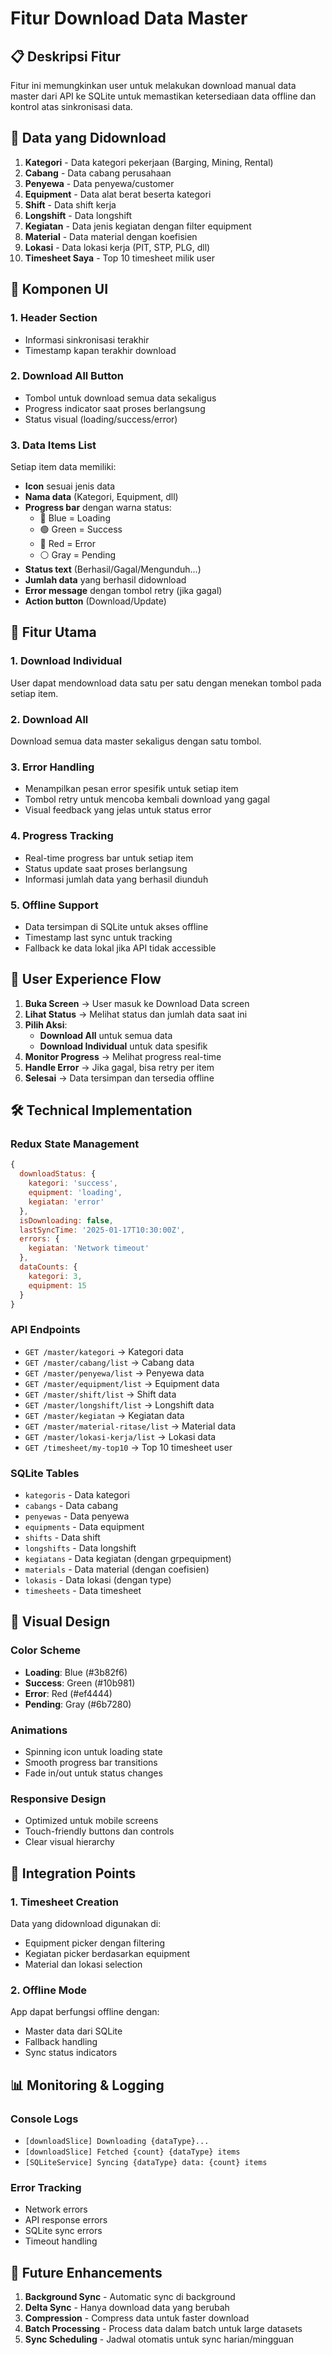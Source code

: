 # Fitur Download Data Master

## 📋 **Deskripsi Fitur**
Fitur ini memungkinkan user untuk melakukan download manual data master dari API ke SQLite untuk memastikan ketersediaan data offline dan kontrol atas sinkronisasi data.

## 🎯 **Data yang Didownload**
1. **Kategori** - Data kategori pekerjaan (Barging, Mining, Rental)
2. **Cabang** - Data cabang perusahaan
3. **Penyewa** - Data penyewa/customer
4. **Equipment** - Data alat berat beserta kategori
5. **Shift** - Data shift kerja
6. **Longshift** - Data longshift
7. **Kegiatan** - Data jenis kegiatan dengan filter equipment
8. **Material** - Data material dengan koefisien
9. **Lokasi** - Data lokasi kerja (PIT, STP, PLG, dll)
10. **Timesheet Saya** - Top 10 timesheet milik user

## 🎨 **Komponen UI**

### 1. **Header Section**
- Informasi sinkronisasi terakhir
- Timestamp kapan terakhir download

### 2. **Download All Button**
- Tombol untuk download semua data sekaligus
- Progress indicator saat proses berlangsung
- Status visual (loading/success/error)

### 3. **Data Items List**
Setiap item data memiliki:
- **Icon** sesuai jenis data
- **Nama data** (Kategori, Equipment, dll)
- **Progress bar** dengan warna status:
  - 🔵 Blue = Loading
  - 🟢 Green = Success  
  - 🔴 Red = Error
  - ⚪ Gray = Pending
- **Status text** (Berhasil/Gagal/Mengunduh...)
- **Jumlah data** yang berhasil didownload
- **Error message** dengan tombol retry (jika gagal)
- **Action button** (Download/Update)

## 🔧 **Fitur Utama**

### 1. **Download Individual**
User dapat mendownload data satu per satu dengan menekan tombol pada setiap item.

### 2. **Download All**
Download semua data master sekaligus dengan satu tombol.

### 3. **Error Handling**
- Menampilkan pesan error spesifik untuk setiap item
- Tombol retry untuk mencoba kembali download yang gagal
- Visual feedback yang jelas untuk status error

### 4. **Progress Tracking**
- Real-time progress bar untuk setiap item
- Status update saat proses berlangsung
- Informasi jumlah data yang berhasil diunduh

### 5. **Offline Support**
- Data tersimpan di SQLite untuk akses offline
- Timestamp last sync untuk tracking
- Fallback ke data lokal jika API tidak accessible

## 📱 **User Experience Flow**

1. **Buka Screen** → User masuk ke Download Data screen
2. **Lihat Status** → Melihat status dan jumlah data saat ini
3. **Pilih Aksi**:
   - **Download All** untuk semua data
   - **Download Individual** untuk data spesifik
4. **Monitor Progress** → Melihat progress real-time
5. **Handle Error** → Jika gagal, bisa retry per item
6. **Selesai** → Data tersimpan dan tersedia offline

## 🛠️ **Technical Implementation**

### Redux State Management
```javascript
{
  downloadStatus: {
    kategori: 'success',
    equipment: 'loading',
    kegiatan: 'error'
  },
  isDownloading: false,
  lastSyncTime: '2025-01-17T10:30:00Z',
  errors: {
    kegiatan: 'Network timeout'
  },
  dataCounts: {
    kategori: 3,
    equipment: 15
  }
}
```

### API Endpoints
- `GET /master/kategori` → Kategori data
- `GET /master/cabang/list` → Cabang data
- `GET /master/penyewa/list` → Penyewa data
- `GET /master/equipment/list` → Equipment data
- `GET /master/shift/list` → Shift data
- `GET /master/longshift/list` → Longshift data
- `GET /master/kegiatan` → Kegiatan data
- `GET /master/material-ritase/list` → Material data
- `GET /master/lokasi-kerja/list` → Lokasi data
- `GET /timesheet/my-top10` → Top 10 timesheet user

### SQLite Tables
- `kategoris` - Data kategori
- `cabangs` - Data cabang
- `penyewas` - Data penyewa
- `equipments` - Data equipment
- `shifts` - Data shift
- `longshifts` - Data longshift
- `kegiatans` - Data kegiatan (dengan grpequipment)
- `materials` - Data material (dengan coefisien)
- `lokasis` - Data lokasi (dengan type)
- `timesheets` - Data timesheet

## 🎨 **Visual Design**

### Color Scheme
- **Loading**: Blue (#3b82f6)
- **Success**: Green (#10b981)
- **Error**: Red (#ef4444)
- **Pending**: Gray (#6b7280)

### Animations
- Spinning icon untuk loading state
- Smooth progress bar transitions
- Fade in/out untuk status changes

### Responsive Design
- Optimized untuk mobile screens
- Touch-friendly buttons dan controls
- Clear visual hierarchy

## 🔄 **Integration Points**

### 1. **Timesheet Creation**
Data yang didownload digunakan di:
- Equipment picker dengan filtering
- Kegiatan picker berdasarkan equipment
- Material dan lokasi selection

### 2. **Offline Mode**
App dapat berfungsi offline dengan:
- Master data dari SQLite
- Fallback handling
- Sync status indicators

## 📊 **Monitoring & Logging**

### Console Logs
- `[downloadSlice] Downloading {dataType}...`
- `[downloadSlice] Fetched {count} {dataType} items`
- `[SQLiteService] Syncing {dataType} data: {count} items`

### Error Tracking
- Network errors
- API response errors
- SQLite sync errors
- Timeout handling

## 🚀 **Future Enhancements**

1. **Background Sync** - Automatic sync di background
2. **Delta Sync** - Hanya download data yang berubah
3. **Compression** - Compress data untuk faster download
4. **Batch Processing** - Process data dalam batch untuk large datasets
5. **Sync Scheduling** - Jadwal otomatis untuk sync harian/mingguan